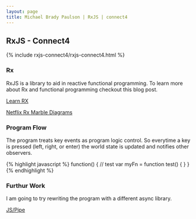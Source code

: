 ```yaml
---
layout: page
title: Michael Brady Paulson | RxJS | connect4
---
```


RxJS - Connect4
---------------

{% include rxjs-connect4/rxjs-connect4.html %}

### Rx
RxJS is a library to aid in reactive functional programming.  To learn more about Rx and functional programming checkout this blog post.

[Learn RX](http://reactive-extensions.github.io/learnrx)

[Netflix Rx Marble Diagrams](http://netflix.github.io/RxJava/javadoc/rx/Observable.html)

### Program Flow
The program treats key events as program logic control.  So everytime a key is pressed (left, right, or enter) the world state
is updated and notifies other observers.

{% highlight javascript %}
function() {
    // test
    var myFn = function test() { }
}
{% endhighlight %}

### Furthur Work
I am going to try rewriting the program with a different async library.

[JS/Pipe](http://jspipe.org/)
